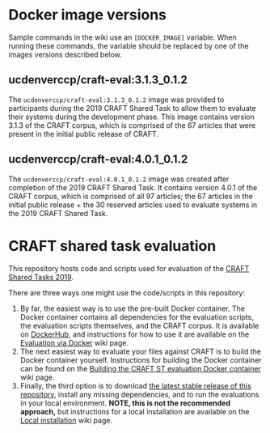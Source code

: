 # Docker image versions

Sample commands in the wiki use an `[DOCKER_IMAGE]` variable. When running these commands, the variable should be replaced by one of the images versions described below.

## ucdenverccp/craft-eval:3.1.3_0.1.2
The `ucdenverccp/craft-eval:3.1.3_0.1.2` image was provided to participants during the 2019 CRAFT Shared Task to allow them to evaluate their systems during the development phase. This image contains version 3.1.3 of the CRAFT corpus, which is comprised of the 67 articles that were present in the initial public release of CRAFT.

## ucdenverccp/craft-eval:4.0.1_0.1.2
The `ucdenverccp/craft-eval:4.0.1_0.1.2` image was created after completion of the 2019 CRAFT Shared Task. It contains version 4.0.1 of the CRAFT corpus, which is comprised of all 97 articles; the 67 articles in the initial public release + the 30 reserved articles used to evaluate systems in the 2019 CRAFT Shared Task.

# CRAFT shared task evaluation
This repository hosts code and scripts used for evaluation of the [CRAFT Shared Tasks 2019](https://sites.google.com/view/craft-shared-task-2019/home).

There are three ways one might use the code/scripts in this repository: 

1. By far, the easiest way is to use the pre-built Docker container. The Docker container contains all dependencies for the evaluation scripts, the evaluation scripts themselves, and the CRAFT corpus. It is available on [DockerHub](https://hub.docker.com/r/ucdenverccp/craft-eval), and instructions for how to use it are available on the [Evaluation via Docker](https://github.com/UCDenver-ccp/craft-shared-tasks/wiki/Evaluation-via-Docker-(Recommended-Method)) wiki page.
2. The next easiest way to evaluate your files against CRAFT is to build the Docker container yourself. Instructions for building the Docker container can be found on the [Building the CRAFT ST evaluation Docker container](https://github.com/UCDenver-ccp/craft-shared-tasks/wiki/Building-the-CRAFT-evaluation-Docker-container) wiki page.
3. Finally, the third option is to download [the latest stable release of this repository](https://github.com/UCDenver-ccp/craft-shared-tasks/releases), install any missing dependencies, and to run the evaluations in your local environment. **NOTE, this is not the recommended approach,** but instructions for a local installation are available on the [Local installation](https://github.com/UCDenver-ccp/craft-shared-tasks/wiki/Evaluation-via-Local-Installation) wiki page.
